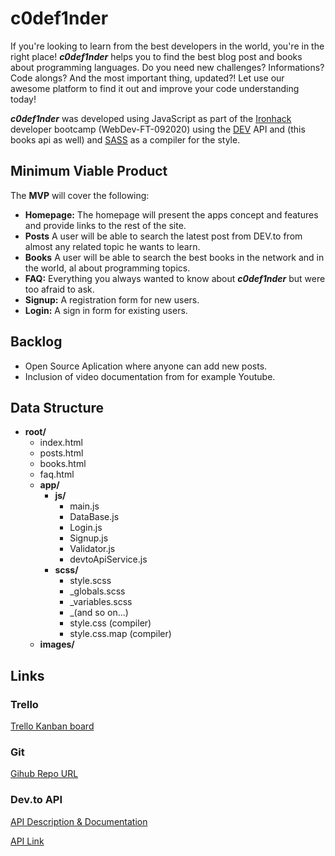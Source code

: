 # c0def1nder

If you're looking to learn from the best developers in the world, you're in the right place! **_c0def1nder_** helps you to find the best blog post and books about programming languages. Do you need new challenges? Informations? Code alongs? And the most important thing, updated?! Let use our awesome platform to find it out and improve your code understanding today!

**_c0def1nder_** was developed using JavaScript as part of the [Ironhack](https://www.ironhack.com/) developer bootcamp (WebDev-FT-092020) using the [DEV](https://www.dev.to/) API and (this books api as well) and [SASS](https://sass-lang.com/) as a compiler for the style.

## Minimum Viable Product

The **MVP** will cover the following:

- **Homepage:** The homepage will present the apps concept and features and provide links to the rest of the site.
- **Posts** A user will be able to search the latest post from DEV.to from almost any related topic he wants to learn.
- **Books** A user will be able to search the best books in the network and in the world, al about programming topics.
- **FAQ:** Everything you always wanted to know about **_c0def1nder_** but were too afraid to ask.
- **Signup:** A registration form for new users.
- **Login:** A sign in form for existing users.

## Backlog

- Open Source Aplication where anyone can add new posts.
- Inclusion of video documentation from for example Youtube.

## Data Structure

- **root/**
  - index.html
  - posts.html
  - books.html
  - faq.html
  - **app/**
    - **js/**
      - main.js
      - DataBase.js
      - Login.js
      - Signup.js
      - Validator.js
      - devtoApiService.js
    - **scss/**
      - style.scss
      - \_globals.scss
      - \_variables.scss
      - \_(and so on...)
      - style.css (compiler)
      - style.css.map (compiler)
  - **images/**

## Links

### Trello

[Trello Kanban board](https://trello.com/b/C8MiEmju)

### Git

[Gihub Repo URL](https://github.com/fx2000/whats-for-dinner)

### Dev.to API

[API Description & Documentation](https://docs.dev.to/api/index.html)

[API Link](https://dev.to/api/articles?tag=)
